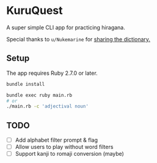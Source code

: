 # KuruQuest
A super simple CLI app for practicing hiragana.

Special thanks to `u/Nukemarine` for [sharing the dictionary.][dictionary_thread]

## Setup
The app requires Ruby 2.7.0 or later.

```bash
bundle install

bundle exec ruby main.rb
# or
./main.rb -c 'adjectival noun'
```

## TODO
- [ ] Add alphabet filter prompt & flag
- [ ] Allow users to play without word filters
- [ ] Support kanji to romaji conversion (maybe) 

[dictionary_thread]: https://www.reddit.com/r/LearnJapanese/comments/s2iop/heres_a_spreadsheet_of_the_6000_most_common
